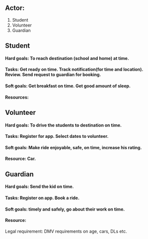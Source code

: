## Actor:
1. Student
2. Volunteer
3. Guardian

## Student
#### Hard goals: To reach destination (school and home) at time.
#### Tasks: Get ready on time. Track notification(for time and location). Review. Send request to guardian for booking.
#### Soft goals: Get breakfast on time. Get good amount of sleep.
#### Resources: 

## Volunteer
#### Hard goals: To drive the students to destination on time.
#### Tasks: Register for app. Select dates to volunteer.
#### Soft goals: Make ride enjoyable, safe, on time, increase his rating.
#### Resource: Car.

## Guardian
#### Hard goals: Send the kid on time.
#### Tasks: Register on app. Book a ride.
#### Soft goals: timely and safely, go about their work on time.
#### Resource: 


Legal requirement:
DMV requirements on age, cars, DLs etc.
